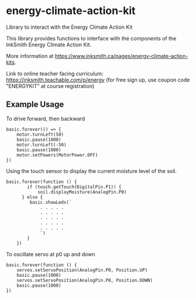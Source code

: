 # energy-climate-action-kit
Library to interact with the Energy Climate Action Kit

This library provides functions to interface with the components of the InkSmith Energy Climate Action Kit. 

More information at https://www.inksmith.ca/pages/energy-climate-action-kits.

Link to online teacher facing curriculum: https://inksmith.teachable.com/p/energy (for free sign up, use coupon code "ENERGYKIT" at course registration)

## Example Usage
To drive forward, then backward
```blocks
basic.forever(() => {
    motor.turnLeft(50)
    basic.pause(1000)
    motor.turnLeft(-50)
    basic.pause(1000)
    motor.setPowers(MotorPower.OFF)
})
```
Using the touch sensor to display the current moisture level of the soil.
```blocks
basic.forever(function () {
        if (touch.getTouch(DigitalPin.P1)) {
            soil.displayMoisture(AnalogPin.P0)
      } else {
         basic.showLeds(`
             . . . . .
             . . . . .
             . . . . .
             . . . . .
             . . . . .
             `)
        }
    })
```
To oscillate servo at p0 up and down
```blocks
basic.forever(function () {
    servos.setServoPosition(AnalogPin.P0, Position.UP)
    basic.pause(1000)
    servos.setServoPosition(AnalogPin.P0, Position.DOWN)
    basic.pause(1000)
})
```
